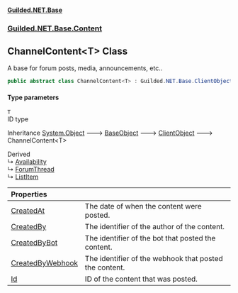 
#### [Guilded.NET.Base](index 'index')
### [Guilded.NET.Base.Content](index#Guilded_NET_Base_Content 'Guilded.NET.Base.Content')
## ChannelContent&lt;T&gt; Class
A base for forum posts, media, announcements, etc..  
```csharp
public abstract class ChannelContent<T> : Guilded.NET.Base.ClientObject
```

#### Type parameters
<a name='Guilded_NET_Base_Content_ChannelContent_T__T'></a>
`T`  
ID type
  

Inheritance [System.Object](https://docs.microsoft.com/en-us/dotnet/api/System.Object 'System.Object') &#129106; [BaseObject](BaseObject 'Guilded.NET.Base.BaseObject') &#129106; [ClientObject](ClientObject 'Guilded.NET.Base.ClientObject') &#129106; ChannelContent&lt;T&gt;  

Derived  
&#8627; [Availability](Availability 'Guilded.NET.Base.Content.Availability')  
&#8627; [ForumThread](ForumThread 'Guilded.NET.Base.Content.ForumThread')  
&#8627; [ListItem](ListItem 'Guilded.NET.Base.Content.ListItem')  

| Properties | |
| :--- | :--- |
| [CreatedAt](ChannelContent_T__CreatedAt 'Guilded.NET.Base.Content.ChannelContent&lt;T&gt;.CreatedAt') | The date of when the content were posted.<br/> |
| [CreatedBy](ChannelContent_T__CreatedBy 'Guilded.NET.Base.Content.ChannelContent&lt;T&gt;.CreatedBy') | The identifier of the author of the content.<br/> |
| [CreatedByBot](ChannelContent_T__CreatedByBot 'Guilded.NET.Base.Content.ChannelContent&lt;T&gt;.CreatedByBot') | The identifier of the bot that posted the content.<br/> |
| [CreatedByWebhook](ChannelContent_T__CreatedByWebhook 'Guilded.NET.Base.Content.ChannelContent&lt;T&gt;.CreatedByWebhook') | The identifier of the webhook that posted the content.<br/> |
| [Id](ChannelContent_T__Id 'Guilded.NET.Base.Content.ChannelContent&lt;T&gt;.Id') | ID of the content that was posted.<br/> |
